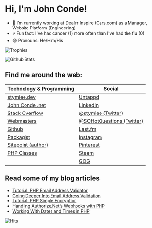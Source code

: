 # Hi, I'm John Conde!

- 🔭 I’m currently working at Dealer Inspire (Cars.com) as a Manager, Website Platform (Engineering)
- ⚡ Fun fact: I've had cancer (1) more often than I've had the flu (0)
- 😄 Pronouns: He/Him/His

<!--
**stymiee/stymiee** is a ✨ _special_ ✨ repository because its `README.md` (this file) appears on your GitHub profile.

Here are some ideas to get you started:

- 🔭 I’m currently working on ...
- 🌱 I’m currently learning ...
- 👯 I’m looking to collaborate on ...
- 🤔 I’m looking for help with ...
- 💬 Ask me about ...
- 📫 How to reach me: ...
-->

![Trophies](https://github-profile-trophy.vercel.app/?username=stymiee&margin-w=15&margin-h=15&title=LongTimeUser,AncientUser,Stars,Commit,Followers)

![Github Stats](https://github-readme-stats.vercel.app/api?username=stymiee&show_icons=true&locale=en)

## Find me around the web:

| Technology & Programming                                                 | Social                                                          |
|--------------------------------------------------------------------------|-----------------------------------------------------------------|
| [stymiee.dev](https://stymiee.dev)                                       | [Untappd](https://untappd.com/user/Stymiee)                     |
| [John Conde .net](https://www.johnconde.net)                             | [LinkedIn](https://www.linkedin.com/in/johnconde)               |
| [Stack Overflow](https://stackoverflow.com/users/250259/john-conde)      | [@stymiee (Twitter)](https://twitter.com/stymiee)               |
| [Webmasters](https://webmasters.stackexchange.com/users/1253/john-conde) | [@SOHotQuestions (Twitter)](https://twitter.com/SOHotQuestions) |
| [Github](https://github.com/stymiee)                                     | [Last.fm](https://www.last.fm/user/stymiee)                     |
| [Packagist](https://packagist.org/users/stymiee/)                        | [Instagram](https://www.instagram.com/stymiee/)                 |
| [Sitepoint (author)](https://www.sitepoint.com/author/john-conde/)       | [Pinterest](https://www.pinterest.com/stymiee/boards/)          |
| [PHP Classes](https://www.phpclasses.org/browse/author/1557956.html)     | [Steam](https://steamcommunity.com/id/stymiee)                  |
|                                                                          | [GOG](https://www.gog.com/u/stymiee)                            |

## Read some of my blog articles

- [Tutorial: PHP Email Address Validator](https://www.johnconde.net/blog/tutorial-php-email-address-validator/?utm_source=Github)
- [Going Deeper Into Email Address Validation](https://www.johnconde.net/blog/going-deeper-into-email-address-validation/?utm_source=Github)
- [Tutorial: PHP Simple Encryption](https://www.johnconde.net/blog/php-simple-encryption/?utm_source=Github)
- [Handling Authorize.Net’s Webhooks with PHP](https://www.johnconde.net/blog/handling-authorize-net-webhooks-with-php/?utm_source=Github)
- [Working With Dates and Times in PHP](https://www.johnconde.net/blog/working-with-dates-and-times-in-php/?utm_source=Github)


![Hits](https://komarev.com/ghpvc/?username=stymiee&label=Profile%20views&color=0e75b6&style=flat)
